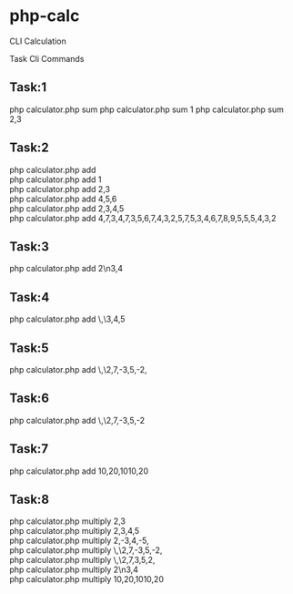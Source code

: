 # php-calc
CLI Calculation

Task Cli Commands

Task:1
------
php calculator.php  sum
php calculator.php  sum 1 
php calculator.php  sum 2,3

Task:2
------
php calculator.php  add   
php calculator.php  add 1   
php calculator.php  add 2,3   
php calculator.php  add 4,5,6   
php calculator.php  add 2,3,4,5   
php calculator.php  add 4,7,3,4,7,3,5,6,7,4,3,2,5,7,5,3,4,6,7,8,9,5,5,5,4,3,2  

Task:3
------
php calculator.php  add 2\n3,4

Task:4
------
php calculator.php  add \\,\\3,4,5

Task:5
------
php calculator.php  add \\,\\2,7,-3,5,-2,

Task:6
------
php calculator.php  add \\,\\2,7,-3,5,-2

Task:7
-------
php calculator.php  add 10,20,1010,20

Task:8
-------
php calculator.php  multiply  2,3  
php calculator.php  multiply  2,3,4,5  
php calculator.php  multiply  2,-3,4,-5,  
php calculator.php  multiply  \\,\\2,7,-3,5,-2,  
php calculator.php  multiply  \\,\\2,7,3,5,2,  
php calculator.php  multiply 2\n3,4  
php calculator.php  multiply 10,20,1010,20  

